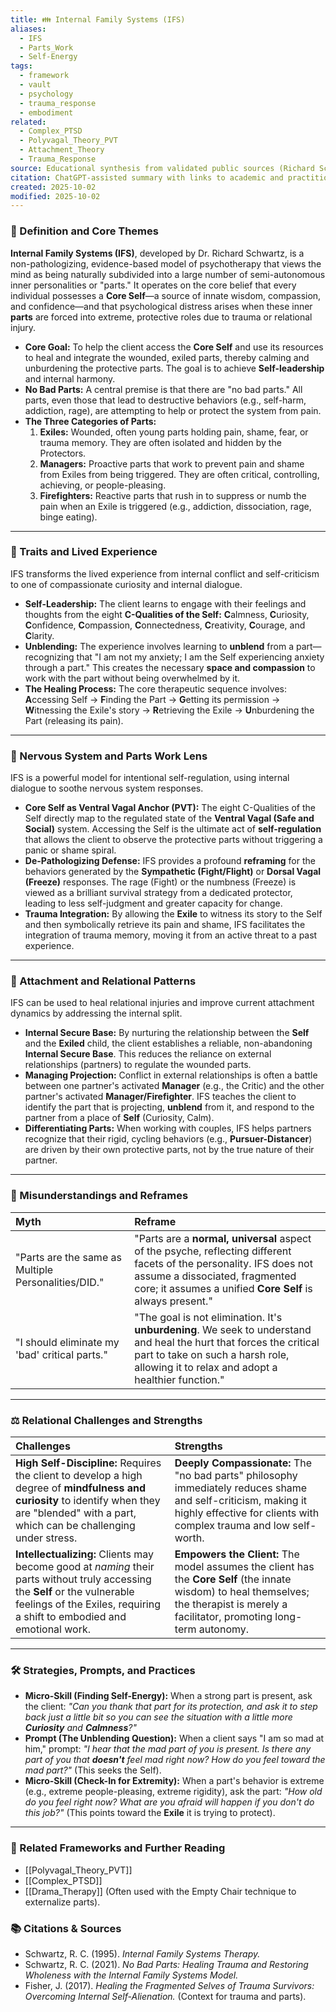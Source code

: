 ```yaml
---
title: 👪 Internal Family Systems (IFS)
aliases:
  - IFS
  - Parts_Work
  - Self-Energy
tags:
  - framework
  - vault
  - psychology
  - trauma_response
  - embodiment
related:
  - Complex_PTSD
  - Polyvagal_Theory_PVT
  - Attachment_Theory
  - Trauma_Response
source: Educational synthesis from validated public sources (Richard Schwartz's model)
citation: ChatGPT-assisted summary with links to academic and practitioner materials
created: 2025-10-02
modified: 2025-10-02
---
```


<!-- @format -->

### 🧩 Definition and Core Themes

**Internal Family Systems (IFS)**, developed by Dr. Richard Schwartz, is a non-pathologizing, evidence-based model of psychotherapy that views the mind as being naturally subdivided into a large number of semi-autonomous inner personalities or "parts." It operates on the core belief that every individual possesses a **Core Self**—a source of innate wisdom, compassion, and confidence—and that psychological distress arises when these inner **parts** are forced into extreme, protective roles due to trauma or relational injury.

- **Core Goal:** To help the client access the **Core Self** and use its resources to heal and integrate the wounded, exiled parts, thereby calming and unburdening the protective parts. The goal is to achieve **Self-leadership** and internal harmony.
- **No Bad Parts:** A central premise is that there are "no bad parts." All parts, even those that lead to destructive behaviors (e.g., self-harm, addiction, rage), are attempting to help or protect the system from pain.
- **The Three Categories of Parts:**
  1.  **Exiles:** Wounded, often young parts holding pain, shame, fear, or trauma memory. They are often isolated and hidden by the Protectors.
  2.  **Managers:** Proactive parts that work to prevent pain and shame from Exiles from being triggered. They are often critical, controlling, achieving, or people-pleasing.
  3.  **Firefighters:** Reactive parts that rush in to suppress or numb the pain when an Exile is triggered (e.g., addiction, dissociation, rage, binge eating).

---

### 🌿 Traits and Lived Experience

IFS transforms the lived experience from internal conflict and self-criticism to one of compassionate curiosity and internal dialogue.

- **Self-Leadership:** The client learns to engage with their feelings and thoughts from the eight **C-Qualities of the Self:** **C**almness, **C**uriosity, **C**onfidence, **C**ompassion, **C**onnectedness, **C**reativity, **C**ourage, and **C**larity.
- **Unblending:** The experience involves learning to **unblend** from a part—recognizing that "I am not my anxiety; I am the Self experiencing anxiety through a part." This creates the necessary **space and compassion** to work with the part without being overwhelmed by it.
- **The Healing Process:** The core therapeutic sequence involves: **A**ccessing Self $\rightarrow$ **F**inding the Part $\rightarrow$ **G**etting its permission $\rightarrow$ **W**itnessing the Exile's story $\rightarrow$ **R**etrieving the Exile $\rightarrow$ **U**nburdening the Part (releasing its pain).

---

### 🧠 Nervous System and Parts Work Lens

IFS is a powerful model for intentional self-regulation, using internal dialogue to soothe nervous system responses.

- **Core Self as Ventral Vagal Anchor (PVT):** The eight C-Qualities of the Self directly map to the regulated state of the **Ventral Vagal (Safe and Social)** system. Accessing the Self is the ultimate act of **self-regulation** that allows the client to observe the protective parts without triggering a panic or shame spiral.
- **De-Pathologizing Defense:** IFS provides a profound **reframing** for the behaviors generated by the **Sympathetic (Fight/Flight)** or **Dorsal Vagal (Freeze)** responses. The rage (Fight) or the numbness (Freeze) is viewed as a brilliant survival strategy from a dedicated protector, leading to less self-judgment and greater capacity for change.
- **Trauma Integration:** By allowing the **Exile** to witness its story to the Self and then symbolically retrieve its pain and shame, IFS facilitates the integration of trauma memory, moving it from an active threat to a past experience.

---

### 💞 Attachment and Relational Patterns

IFS can be used to heal relational injuries and improve current attachment dynamics by addressing the internal split.

- **Internal Secure Base:** By nurturing the relationship between the **Self** and the **Exiled** child, the client establishes a reliable, non-abandoning **Internal Secure Base**. This reduces the reliance on external relationships (partners) to regulate the wounded parts.
- **Managing Projection:** Conflict in external relationships is often a battle between one partner's activated **Manager** (e.g., the Critic) and the other partner's activated **Manager/Firefighter**. IFS teaches the client to identify the part that is projecting, **unblend** from it, and respond to the partner from a place of **Self** (Curiosity, Calm).
- **Differentiating Parts:** When working with couples, IFS helps partners recognize that their rigid, cycling behaviors (e.g., **Pursuer-Distancer**) are driven by their own protective parts, not by the true nature of their partner.

---

### 🔄 Misunderstandings and Reframes

| Myth                                                | Reframe                                                                                                                                                                                                             |
| :-------------------------------------------------- | :------------------------------------------------------------------------------------------------------------------------------------------------------------------------------------------------------------------ |
| "Parts are the same as Multiple Personalities/DID." | "Parts are a **normal, universal** aspect of the psyche, reflecting different facets of the personality. IFS does not assume a dissociated, fragmented core; it assumes a unified **Core Self** is always present." |
| "I should eliminate my 'bad' critical parts."       | "The goal is not elimination. It's **unburdening**. We seek to understand and heal the hurt that forces the critical part to take on such a harsh role, allowing it to relax and adopt a healthier function."       |

---

### ⚖️ Relational Challenges and Strengths

| Challenges                                                                                                                                                                                              | Strengths                                                                                                                                                                                |
| :------------------------------------------------------------------------------------------------------------------------------------------------------------------------------------------------------ | :--------------------------------------------------------------------------------------------------------------------------------------------------------------------------------------- |
| **High Self-Discipline:** Requires the client to develop a high degree of **mindfulness and curiosity** to identify when they are "blended" with a part, which can be challenging under stress.         | **Deeply Compassionate:** The "no bad parts" philosophy immediately reduces shame and self-criticism, making it highly effective for clients with complex trauma and low self-worth.     |
| **Intellectualizing:** Clients may become good at _naming_ their parts without truly accessing the **Self** or the vulnerable feelings of the Exiles, requiring a shift to embodied and emotional work. | **Empowers the Client:** The model assumes the client has the **Core Self** (the innate wisdom) to heal themselves; the therapist is merely a facilitator, promoting long-term autonomy. |

---

### 🛠️ Strategies, Prompts, and Practices

- **Micro-Skill (Finding Self-Energy):** When a strong part is present, ask the client: _"Can you thank that part for its protection, and ask it to step back just a little bit so you can see the situation with a little more **Curiosity** and **Calmness**?"_
- **Prompt (The Unblending Question):** When a client says "I am so mad at him," prompt: _"I hear that the mad part of you is present. Is there any part of you that **doesn't** feel mad right now? How do you feel toward the mad part?"_ (This seeks the Self).
- **Micro-Skill (Check-In for Extremity):** When a part's behavior is extreme (e.g., extreme people-pleasing, extreme rigidity), ask the part: _"How old do you feel right now? What are you afraid will happen if you don't do this job?"_ (This points toward the **Exile** it is trying to protect).

---

### 🔗 Related Frameworks and Further Reading

- [[Polyvagal_Theory_PVT]]
- [[Complex_PTSD]]
- [[Drama_Therapy]] (Often used with the Empty Chair technique to externalize parts).

### 📚 Citations & Sources

- Schwartz, R. C. (1995). _Internal Family Systems Therapy._
- Schwartz, R. C. (2021). _No Bad Parts: Healing Trauma and Restoring Wholeness with the Internal Family Systems Model._
- Fisher, J. (2017). _Healing the Fragmented Selves of Trauma Survivors: Overcoming Internal Self-Alienation._ (Context for trauma and parts).
